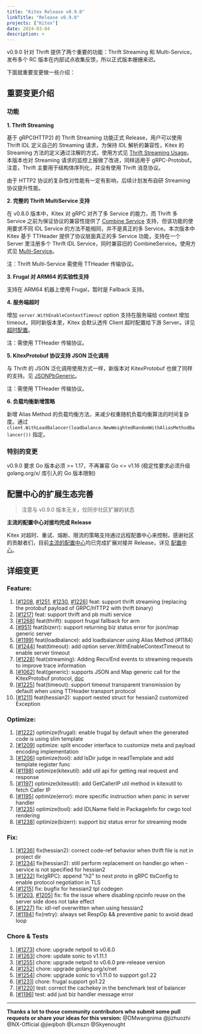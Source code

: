 ```yaml
---
title: "Kitex Release v0.9.0"
linkTitle: "Release v0.9.0"
projects: ["Kitex"]
date: 2024-03-04
description: >
---
```


v0.9.0 针对 Thrift 提供了两个重要的功能：Thrift Streaming 和 Multi-Service，发布多个 RC 版本在内部试点收集反馈，所以正式版本姗姗来迟。

下面就重要变更做一些介绍：

## **重要变更介绍**

### 功能
**1. Thrift Streaming**

基于 gRPC(HTTP2) 的 Thrift Streaming 功能正式 Release，用户可以使用 Thrift IDL 定义自己的 Streaming 请求，为保持 IDL 解析的兼容性，Kitex 的 Streaming 方法的定义通过注解的方式，使用方式见 [Thrift Streaming Usage](https://www.cloudwego.io/zh/docs/kitex/tutorials/basic-feature/protocol/transport-streaming/thrift_streaming/)。本版本也对 Streaming 请求的监控上报做了改进，同样适用于 gRPC-Protobuf。注意，Thrift 主要用于结构体序列化，并没有使用 Thrift 消息协议。

由于 HTTP2 协议的复杂性对性能有一定有影响，后续计划发布自研 Streaming 协议提升性能。

**2. 完整的 Thrift MultiService 支持**

在 v0.8.0 版本中，Kitex 对 gRPC 对齐了多 Service 的能力，而 Thrift 多 Service 之前为保证协议的兼容性提供了 [Combine Service](https://www.cloudwego.io/zh/docs/kitex/tutorials/code-gen/combine_service/) 支持，但该功能的使用要求不同 IDL Service 的方法不能相同，并不是真正的多 Service。本次版本中 Kitex 基于 TTHeader 提供了协议层面真正的多 Service 功能，支持在一个 Server 里注册多个 Thrift IDL Service，同时兼容旧的 CombineService。使用方式见 [Multi-Service](https://www.cloudwego.io/zh/docs/kitex/tutorials/advanced-feature/multi_service/)。

注：Thrift Multi-Service 需使用 TTHeader 传输协议。

**3. Frugal 对 ARM64 的实验性支持**

支持在 ARM64 机器上使用 Frugal，暂时是 Fallback 支持。

**4. 服务端超时**

增加 `server.WithEnableContextTimeout` option 支持在服务端给 context 增加 timeout，同时新版本里，Kitex 会默认透传 Client 超时配置给下游 Server。详见 [超时配置](https://www.cloudwego.io/zh/docs/kitex/tutorials/service-governance/timeout/)。

注：需使用 TTHeader 传输协议。

**5. KitexProtobuf 协议支持 JSON 泛化调用**

与 Thrift 的 JSON 泛化调用使用方式一样，新版本对 KitexProtobuf 也做了同样的支持。见 [JSONPbGeneric](https://www.cloudwego.io/zh/docs/kitex/tutorials/advanced-feature/generic-call/basic_usage/#jsonpbgeneric)。

注：需使用 TTHeader 传输协议。

**6. 负载均衡新增策略**

新增 Alias Method 的负载均衡方法，来减少权重随机负载均衡算法的时间复杂度。通过 `client.WithLoadBalancer(loadbalance.NewWeightedRandomWithAliasMethodBalancer())` 指定。



### 特别的变更

v0.9.0 要求 Go 版本必须 >= 1.17，不再兼容 Go <= v1.16 (稳定性要求必须升级 golang.org/x/ 库引入的 Go 版本限制)

## **配置中心的扩展生态完善**

> 注意与 v0.9.0 版本无关，仅同步社区扩展的状态

**主流的配置中心对接均完成 Release**

Kitex 对超时、重试、熔断、限流的策略支持通过远程配置中心来控制，感谢社区的贡献者们，目前[主流的配置中心](https://www.cloudwego.io/zh/docs/kitex/tutorials/service-governance/config-center/)均已完成扩展对接并 Release，详见 [配置中心](https://www.cloudwego.io/zh/docs/kitex/tutorials/service-governance/config-center/)。

## **详细变更**

### Feature:
1. [[#1208](https://github.com/cloudwego/kitex/pull/1208), [#1251](https://github.com/cloudwego/kitex/pull/1251), [#1230](https://github.com/cloudwego/kitex/pull/1230), [#1226](https://github.com/cloudwego/kitex/pull/1226)] feat: support thrift streaming (replacing the protobuf payload of GRPC/HTTP2 with thrift binary)
2. [[#1217](https://github.com/cloudwego/kitex/pull/1217)] feat: support thrift and pb multi service
3. [[#1268](https://github.com/cloudwego/kitex/pull/1268)] feat(thrift): support frugal fallback for arm
4. [[#951](https://github.com/cloudwego/kitex/pull/951)] feat(bizerr): support returning biz status error for json/map generic server
5. [[#1199](https://github.com/cloudwego/kitex/pull/1199)] feat(loadbalance): add loadbalancer using Alias Method (#1184)
6. [[#1244](https://github.com/cloudwego/kitex/pull/1244)] feat(timeout): add option server.WithEnableContextTimeout to enable server timeout
7. [[#1228](https://github.com/cloudwego/kitex/pull/1228)] feat(streaming): Adding Recv/End events to streaming requests to improve trace information
8. [[#1062](https://github.com/cloudwego/kitex/pull/1062)] feat(generic): supports JSON and Map generic call for the KitexProtobuf protocol, [doc](https://www.cloudwego.io/docs/kitex/tutorials/advanced-feature/generic-call/basic_usage/#jsonpbgeneric)
9. [[#1225](https://github.com/cloudwego/kitex/pull/1225)] feat(timeout): support timeout transparent transmission by default when using TTHeader transport protocol
10. [[#1211](https://github.com/cloudwego/kitex/pull/1211)] feat(hessian2): support nested struct for hessian2 customized Exception

### Optimize:
1. [[#1222](https://github.com/cloudwego/kitex/pull/1222)] optimize(frugal): enable frugal by default when the generated code is using slim template
2. [[#1209](https://github.com/cloudwego/kitex/pull/1209)] optimize: split encoder interface to customize meta and payload encoding implementation
3. [[#1206](https://github.com/cloudwego/kitex/pull/1206)] optimize(tool): add IsDir judge in readTemplate and add template register func
4. [[#1198](https://github.com/cloudwego/kitex/pull/1198)] optimize(kitexutil): add util api for getting real request and response
5. [[#1197](https://github.com/cloudwego/kitex/pull/1197)] optimize(kitexutil): add GetCallerIP util method in kitexutil to fetch Caller IP
6. [[#1195](https://github.com/cloudwego/kitex/pull/1195)] optimize(error): more specific instruction when panic in server handler
7. [[#1235](https://github.com/cloudwego/kitex/pull/1235)] optimize(tool): add IDLName field in PackageInfo for cwgo tool rendering
8. [[#1238](https://github.com/cloudwego/kitex/pull/1238)] optimize(bizerr): support biz status error for streaming mode

### Fix:
1. [[#1236](https://github.com/cloudwego/kitex/pull/1236)] fix(hessian2): correct code-ref behavior when thrift file is not in project dir
2. [[#1234](https://github.com/cloudwego/kitex/pull/1234)] fix(hessian2): still perform replacement on handler.go when -service is not specified for hessian2
3. [[#1232](https://github.com/cloudwego/kitex/pull/1232)] fix(gRPC): append "h2" to next proto in gRPC tlsConfig to enable protocol negotiation in TLS
4. [[#1215](https://github.com/cloudwego/kitex/pull/1215)] fix: bugfix for hessian2 tpl codegen
5. [[#1203](https://github.com/cloudwego/kitex/pull/1203), [#1205](https://github.com/cloudwego/kitex/pull/1205)] fix: fix the issue where disabling rpcinfo reuse on the server side does not take effect
6. [[#1227](https://github.com/cloudwego/kitex/pull/1227)] fix: idl-ref overwritten when using hessian2
7. [[#1194](https://github.com/cloudwego/kitex/pull/1194)] fix(retry): always set RespOp && preventive panic to avoid dead loop

### Chore & Tests
1. [[#1273](https://github.com/cloudwego/kitex/pull/1273)] chore: upgrade netpoll to v0.6.0
2. [[#1263](https://github.com/cloudwego/kitex/pull/1263)] chore: update sonic to v1.11.1
3. [[#1255](https://github.com/cloudwego/kitex/pull/1255)] chore: upgrade netpoll to v0.6.0 pre-release version
4. [[#1252](https://github.com/cloudwego/kitex/pull/1252)] chore: upgrade golang.org/x/net
5. [[#1254](https://github.com/cloudwego/kitex/pull/1254)] chore: upgrade sonic to v1.11.0 to support go1.22
6. [[#1231](https://github.com/cloudwego/kitex/pull/1231)] chore: frugal support go1.22
7. [[#1220](https://github.com/cloudwego/kitex/pull/1220)] test: correct the cachekey in the benchmark test of balancer
8. [[#1196](https://github.com/cloudwego/kitex/pull/1196)] test: add just biz handler message error

------
**Thanks a lot to those community contributors who submit some pull requests or share your ideas for this version:**
@DMwangnima @jizhuozhi @NX-Official @jieqiboh @Lvnszn @Skyenought 
